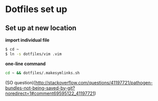 # Dotfiles set up

## Set up at new location

**import individual file**
~~~bash
$ cd ~
$ ln -s dotfiles/vim .vim
~~~

**one-line command**
~~~bash
cd ~ && dotfiles/.makesymlinks.sh
~~~

(SO question)[http://stackoverflow.com/questions/41197721/pathogen-bundles-not-being-saved-by-git?noredirect=1#comment69595122_41197721)

